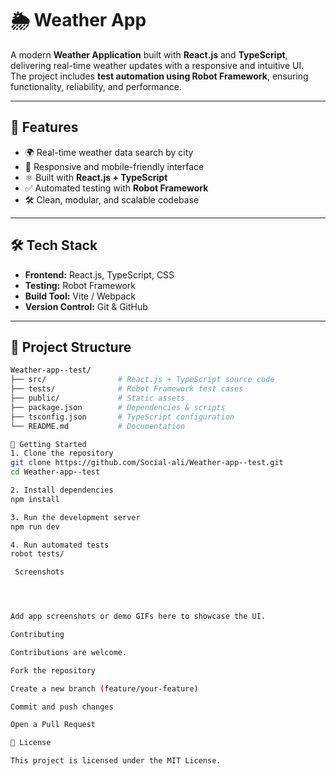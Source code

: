 # 🌦️ Weather App

A modern **Weather Application** built with **React.js** and **TypeScript**, delivering real-time weather updates with a responsive and intuitive UI.  
The project includes **test automation using Robot Framework**, ensuring functionality, reliability, and performance.

---

## 📌 Features
- 🌍 Real-time weather data search by city  
- 📱 Responsive and mobile-friendly interface  
- ⚛️ Built with **React.js + TypeScript**  
- ✅ Automated testing with **Robot Framework**  
- 🛠️ Clean, modular, and scalable codebase  

---

## 🛠 Tech Stack
- **Frontend:** React.js, TypeScript, CSS  
- **Testing:** Robot Framework  
- **Build Tool:** Vite / Webpack  
- **Version Control:** Git & GitHub  

---

## 📂 Project Structure
```bash
Weather-app--test/
├── src/                # React.js + TypeScript source code
├── tests/              # Robot Framework test cases
├── public/             # Static assets
├── package.json        # Dependencies & scripts
├── tsconfig.json       # TypeScript configuration
└── README.md           # Documentation

🚀 Getting Started
1. Clone the repository
git clone https://github.com/Social-ali/Weather-app--test.git
cd Weather-app--test

2. Install dependencies
npm install

3. Run the development server
npm run dev

4. Run automated tests
robot tests/

 Screenshots




Add app screenshots or demo GIFs here to showcase the UI.

Contributing

Contributions are welcome.

Fork the repository

Create a new branch (feature/your-feature)

Commit and push changes

Open a Pull Request

📜 License

This project is licensed under the MIT License.

